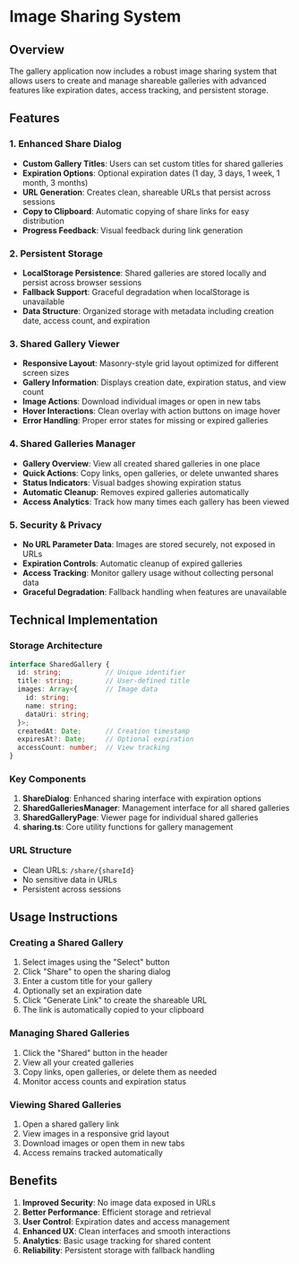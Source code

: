 # Image Sharing System

## Overview

The gallery application now includes a robust image sharing system that allows users to create and manage shareable galleries with advanced features like expiration dates, access tracking, and persistent storage.

## Features

### 1. Enhanced Share Dialog
- **Custom Gallery Titles**: Users can set custom titles for shared galleries
- **Expiration Options**: Optional expiration dates (1 day, 3 days, 1 week, 1 month, 3 months)
- **URL Generation**: Creates clean, shareable URLs that persist across sessions
- **Copy to Clipboard**: Automatic copying of share links for easy distribution
- **Progress Feedback**: Visual feedback during link generation

### 2. Persistent Storage
- **LocalStorage Persistence**: Shared galleries are stored locally and persist across browser sessions
- **Fallback Support**: Graceful degradation when localStorage is unavailable
- **Data Structure**: Organized storage with metadata including creation date, access count, and expiration

### 3. Shared Gallery Viewer
- **Responsive Layout**: Masonry-style grid layout optimized for different screen sizes
- **Gallery Information**: Displays creation date, expiration status, and view count
- **Image Actions**: Download individual images or open in new tabs
- **Hover Interactions**: Clean overlay with action buttons on image hover
- **Error Handling**: Proper error states for missing or expired galleries

### 4. Shared Galleries Manager
- **Gallery Overview**: View all created shared galleries in one place
- **Quick Actions**: Copy links, open galleries, or delete unwanted shares
- **Status Indicators**: Visual badges showing expiration status
- **Automatic Cleanup**: Removes expired galleries automatically
- **Access Analytics**: Track how many times each gallery has been viewed

### 5. Security & Privacy
- **No URL Parameter Data**: Images are stored securely, not exposed in URLs
- **Expiration Controls**: Automatic cleanup of expired galleries
- **Access Tracking**: Monitor gallery usage without collecting personal data
- **Graceful Degradation**: Fallback handling when features are unavailable

## Technical Implementation

### Storage Architecture
```typescript
interface SharedGallery {
  id: string;           // Unique identifier
  title: string;        // User-defined title
  images: Array<{       // Image data
    id: string;
    name: string;
    dataUri: string;
  }>;
  createdAt: Date;      // Creation timestamp
  expiresAt?: Date;     // Optional expiration
  accessCount: number;  // View tracking
}
```

### Key Components

1. **ShareDialog**: Enhanced sharing interface with expiration options
2. **SharedGalleriesManager**: Management interface for all shared galleries
3. **SharedGalleryPage**: Viewer page for individual shared galleries
4. **sharing.ts**: Core utility functions for gallery management

### URL Structure
- Clean URLs: `/share/{shareId}`
- No sensitive data in URLs
- Persistent across sessions

## Usage Instructions

### Creating a Shared Gallery
1. Select images using the "Select" button
2. Click "Share" to open the sharing dialog
3. Enter a custom title for your gallery
4. Optionally set an expiration date
5. Click "Generate Link" to create the shareable URL
6. The link is automatically copied to your clipboard

### Managing Shared Galleries
1. Click the "Shared" button in the header
2. View all your created galleries
3. Copy links, open galleries, or delete them as needed
4. Monitor access counts and expiration status

### Viewing Shared Galleries
1. Open a shared gallery link
2. View images in a responsive grid layout
3. Download images or open them in new tabs
4. Access remains tracked automatically

## Benefits

1. **Improved Security**: No image data exposed in URLs
2. **Better Performance**: Efficient storage and retrieval
3. **User Control**: Expiration dates and access management
4. **Enhanced UX**: Clean interfaces and smooth interactions
5. **Analytics**: Basic usage tracking for shared content
6. **Reliability**: Persistent storage with fallback handling
